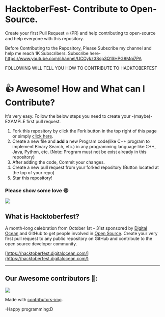 #  HacktoberFest- Contribute to Open-Source.

Create your first Pull Request 🔥 (PR) and help contributing to open-source and help everyone with this repository.

Before Contributing to the Repository, Please Subscribe my channel and help me reach 1K Subscribers. Subscribe here- https://www.youtube.com/channel/UCOykz3Ssp3Q1SHPG8Mqj7PA

FOLLOWING WILL TELL YOU HOW TO CONTRIBUTE TO HACKTOBERFEST


# 👍 Awesome! How and What can I Contribute? 
It's very easy. Follow the below steps you need to create your -(maybe)- EXAMPLE first pull request.
1. Fork this repository by click the Fork button in the top right of this page or simply [click here](https://github.com/tarunsinghofficial/HacktoberFest/fork).
2. Create a new file and **add** a new Program code(like C++ program to implement Binary Search, etc.) in any programming language like C++, Java, Python, etc. (Note: Program must not be exist already in this repository)
4. After adding the code, Commit your changes.
5. Create a new pull request from your forked repository (Button located at the top of your repo)
8. Star this repository!

### Please show some love 😄 
<a href="https://github.com/tarunsinghofficial" aria-label="Follow @tarunsinghofficial on GitHub"><img  src="https://img.shields.io/badge/Follow👉-@tarunsinghofficial-green?style=for-the-badge"  />
</a>
<br>
## What is Hacktoberfest?
A month-long celebration from October 1st - 31st sponsored by [Digital Ocean](https://hacktoberfest.digitalocean.com/) and GitHub to get people involved in [Open Source](https://github.com/open-source). Create your very first pull request to any public repository on GitHub and contribute to the open source developer community.

[https://hacktoberfest.digitalocean.com/](https://hacktoberfest.digitalocean.com/)

***

## Our Awesome contributors 🤩:
<a href="https://github.com/tarunsinghofficial/HacktoberFest/graphs/contributors">
  <img src="https://contributors-img.web.app/image?repo=tarunsinghofficial/HacktoberFest" />
</a>

Made with [contributors-img](https://contributors-img.web.app).

-Happy programming:D

